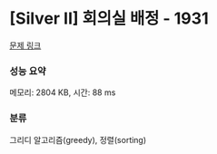 # [Silver II] 회의실 배정 - 1931 

[문제 링크](https://www.acmicpc.net/problem/1931) 

### 성능 요약

메모리: 2804 KB, 시간: 88 ms

### 분류

그리디 알고리즘(greedy), 정렬(sorting)

